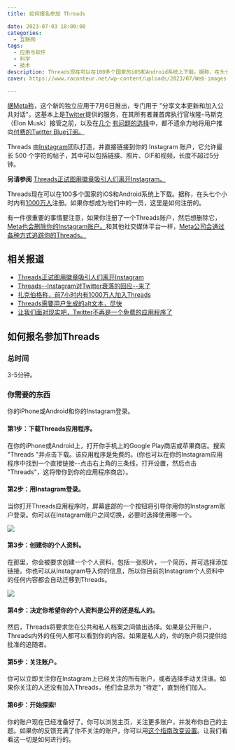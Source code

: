 ```yaml
---
title: 如何报名参加 Threads

date: 2023-07-03 18:00:00
categories:
  - 互联网
tags:
  - 应用与软件
  - 科学
  - 技术
description: Threads现在可以在100多个国家的iOS和Android系统上下载。据称，在头七个小时内有1000万人注册。如果你想成为他们中的一员，这里介绍了是如何注册的。 
cover: https://www.raconteur.net/wp-content/uploads/2023/07/Web-images-Mar-2022-7.jpg

---  
```


[据Meta称](https://about.instagram.com/blog/announcements/threads-instagram-text-feature)，这个新的独立应用于7月6日推出，专门用于 "分享文本更新和加入公共对话"。这基本上是[Twitter](https://mashable.com/category/twitter)提供的服务，在其所有者兼首席执行官埃隆-马斯克（Elon Musk）接管之前，以及在[几个](https://mashable.com/article/twitter-force-visitors-login-view-tweets-profiles) [有问题的选择](https://mashable.com/article/twitter-free-version-unsuable)中，都不遗余力地将用户推向[付费的Twitter Blue订阅。](https://mashable.com/article/twitter-free-version-unsuable)

Threads 由[Instagram](https://mashable.com/category/instagram)团队打造，并直接链接到你的 Instagram 账户，它允许最长 500 个字符的帖子，其中可以包括链接、照片、GIF和视频，长度不超过5分钟。

**另请参阅** [Threads正试图用徽章吸引人们离开Instagram。](https://mashable.com/article/threads-instagram-badges)    

Threads现在可以在100多个国家的iOS和Android系统上下载。据称，在头七个小时内有[1000万人](https://mashable.com/article/threads-users-mark-zuckerberg)注册。如果你想成为他们中的一员，这里是如何注册的。

有一件很重要的事情要注意，如果你注册了一个Threads账户，然后想删除它，[Meta也会删除你的Instagram账户。](https://mashable.com/article/threads-meta-twitter-delete-account-instagram)和其他社交媒体平台一样，[Meta公司会通过各种方式追踪你的Threads。](https://mashable.com/article/threads-meta-twitter-delete-account-instagram)  

##  相关报道  

- [Threads正试图用徽章吸引人们离开Instagram](https://mashable.com/article/threads-instagram-badges)  
- [Threads--Instagram对Twitter衰落的回应--来了](https://mashable.com/article/threads-instagram-download)  
- [扎克伯格称，前7小时内有1000万人加入Threads](https://mashable.com/article/threads-users-mark-zuckerberg) 
- [Threads需要用户生成的alt文本，尽快](https://mashable.com/article/threads-alt-text)  
- [让我们面对现实吧，Twitter不再是一个免费的应用程序了](https://mashable.com/article/twitter-free-version-unsuable)  

## 如何报名参加Threads  

### 总时间

3-5分钟。    

### 你需要的东西 

你的iPhone或Android和你的Instagram登录。  

#### 第1步：下载Threads应用程序。

在你的iPhone或Android上，打开你手机上的Google Play商店或苹果商店。搜索 "Threads "并点击下载。该应用程序是免费的。(你也可以在你的Instagram应用程序中找到一个直接链接--点击右上角的三条线，打开设置，然后点击 "Threads"，这将带你到你的应用程序商店）。

#### 第2步：用Instagram登录。

当你打开Threads应用程序时，屏幕底部的一个按钮将引导你用你的Instagram账户登录。你可以在Instagram账户之间切换，必要时选择使用哪一个。  

![](https://files.mdnice.com/user/45894/74d8f95e-70a0-4f36-9dd3-c1847828e0a9.jpg)

#### 第3步：创建你的个人资料。

在那里，你会被要求创建一个个人资料，包括一张照片，一个简历，并可选择添加链接。你也可以从Instagram导入你的信息，所以你目前的Instagram个人资料中的任何内容都会自动迁移到Threads。  

![](https://files.mdnice.com/user/45894/740fa5b1-b5f8-44a8-b3cd-404d33877441.jpg)

#### 第4步：决定你希望你的个人资料是公开的还是私人的。

然后，Threads将要求您在公共和私人档案之间做出选择。如果是公开账户，Threads内外的任何人都可以看到你的内容。如果是私人的，你的账户将只提供给批准的追随者。

#### 第5步：关注账户。

你可以立即关注你在Instagram上已经关注的所有账户，或者选择手动关注谁。如果你关注的人还没有加入Threads，他们会显示为 "待定"，直到他们加入。

#### 第6步：开始探索!

你的账户现在已经准备好了。你可以浏览主页，关注更多账户，并发布你自己的主题。如果你的反馈充满了你不关注的账户，你可以用[这个指南改变设置](https://mashable.com/article/thread-people-you-follow-feed)。让我们看看这一切是如何进行的。